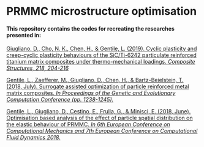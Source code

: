# PRMMC microstructure optimisation

#### This repository contains the codes for recreating the researches presented in:

[Giugliano, D., Cho, N. K., Chen, H., & Gentile, L. (2019). Cyclic plasticity and creep-cyclic plasticity behaviours of the SiC/Ti-6242 particulate reinforced titanium matrix composites under thermo-mechanical loadings. *Composite Structures, 218, 204-216*](https://www.sciencedirect.com/science/article/pii/S0263822318329775?via%3Dihub)

[Gentile, L., Zaefferer, M., Giugliano, D., Chen, H., & Bartz-Beielstein, T. (2018, July). Surrogate assisted optimization of particle reinforced metal matrix composites. *In Proceedings of the Genetic and Evolutionary Computation Conference (pp. 1238-1245).*](https://www.researchgate.net/publication/325821623_Surrogate_assisted_optimization_of_particle_reinforced_metal_matrix_composites?_sg=rZR2ERUaZTBq2CLVeAJghFbICWSSttDwlhtqXWmHBApriiEHylnaP6U2nmQmK6lOeMIOPgGW4OSpm6zyHuPUqoPPJ9vZ1nN6OIYwFa5L.7MI7iF8lk26iEMkyvzZ3BOWUbcQMQbGxPawpgARaa0QdmbEZwwctNWBLd1ISJoTMs_MjP9bc87f06dAZDyo_xQ)

[Gentile, L., Giugliano, D., Cestino, E., Frulla, G., & Minisci, E. (2018, June). Optimisation based analysis of the effect of particle spatial distribution on the elastic behaviour of PRMMC. *In 6th European Conference on Computational Mechanics and 7th European Conference on Computational Fluid Dynamics 2018.*](https://www.researchgate.net/publication/325822333_Optimisation_based_analyisis_of_the_effect_of_particle_spatial_distribution_on_the_elastic_behaviour_of_PRMMCs)

